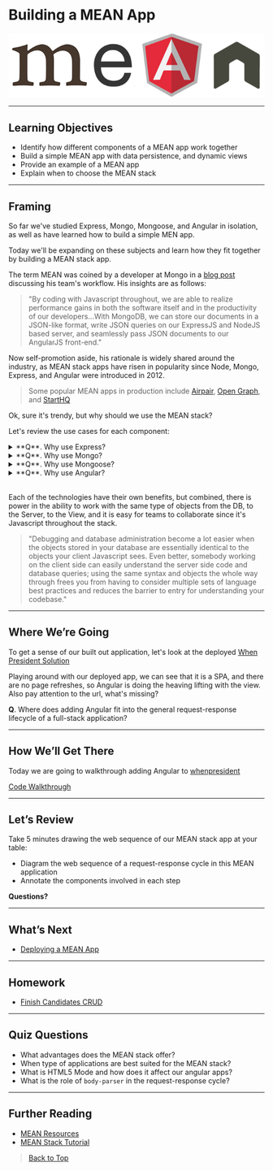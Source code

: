 # Building a MEAN App

![mean-logo](./images/mean-logo.jpeg)

---

## Learning Objectives

- Identify how different components of a MEAN app work together
- Build a simple MEAN app with data persistence, and dynamic views  
- Provide an example of a MEAN app
- Explain when to choose the MEAN stack

---

## Framing

So far we've studied Express, Mongo, Mongoose, and Angular in isolation, as well as have learned how to build a simple MEN app.

Today we'll be expanding on these subjects and learn how they fit together by building a MEAN stack app.

The term MEAN was coined by a developer at Mongo in a [blog post](http://blog.mongodb.org/post/49262866911/the-mean-stack-mongodb-expressjs-angularjs-andMEAN) discussing his team's workflow. His insights are as follows:

> "By coding with Javascript throughout, we are able to realize performance gains in both the software itself and in the productivity of our developers...With MongoDB, we can store our documents in a JSON-­like format, write JSON queries on our ExpressJS and NodeJS based server, and seamlessly pass JSON documents to our AngularJS front-end."

Now self-promotion aside, his rationale is widely shared around the industry, as MEAN stack apps have risen in popularity since Node, Mongo, Express, and Angular were introduced in 2012.  

> Some popular MEAN apps in production include [Airpair](https://www.airpair.com/), [Open Graph](http://opengraph.io/), and [StartHQ](https://starthq.com/signup)

Ok, sure it's trendy, but why should we use the MEAN stack?

Let's review the use cases for each component:

<!-- Q: Why Express  -->
<details>
<summary>
 **Q**. Why use Express?
</summary>
<br>
```
Express is a minimal and flexible Node.js web application framework that provides a robust set of features for building web apps. Express works with a myriad of HTTP utility methods and middleware that allows developers to create robust APIs quickly and easily
 ```
 <br>
 <br>
</details>

<!-- Q: Why Mongo  -->
<details>
<summary>
 **Q**. Why use Mongo?
</summary>
<br>
```
MongoDB is an open-source document database that provides high performance, high availability, and automatic scaling
 ```
 <br>
 <br>
</details>

<!-- Q: Why Mongoose  -->
<details>
<summary>
 **Q**. Why use Mongoose?
</summary>
<br>
```
Like ActiveRecord for Rails, Mongoose is an ORM used to represent data from a Mongo database as models in a Javascript back-end. This makes performing CRUD actions to collections and documents in our DB easier.
 ```
 <br>
 <br>
</details>

<!-- Q: Why Angular  -->
<details>
<summary>
 **Q**. Why use Angular?
</summary>
<br>
```
AngularJS is a robust front-end framework that makes it possible to easily and quickly build Single Page Applications. It has lots of functionality built in for rendering data, and swapping views in and out to give the impression of having multiple pages. It is fully extensible and works well with other libraries.
 ```
 <br>
 <br>
</details>

<br>

Each of the technologies have their own benefits, but combined, there is power in the ability to work with the same type of objects from the DB, to the Server, to the View, and it is easy for teams to collaborate since it's Javascript throughout the stack.

> "Debugging and database administration become a lot easier when the objects stored in your database are essentially identical to the objects your client Javascript sees. Even better, somebody working on the client side can easily understand the server side code and database queries; using the same syntax and objects the whole way through frees you from having to consider multiple sets of language best practices and reduces the barrier to entry for understanding your codebase."

---

## Where We’re Going

To get a sense of our built out application, let's look at the deployed [When President Solution](http://whenpresident.herokuapp.com)

Playing around with our deployed app, we can see that it is a SPA, and there are no page refreshes, so Angular is doing the heaving lifting with the view. Also pay attention to the url, what's missing?

**Q**. Where does adding Angular fit into the general request-response lifecycle of a full-stack application?

---

## How We’ll Get There

Today we are going to walkthrough adding Angular to [whenpresident](https://github.com/ga-wdi-exercises/whenpresident)

[Code Walkthrough](angular-walkthrough-annotated.md)

---

## Let’s Review

Take 5 minutes drawing the web sequence of our MEAN stack app at your table:

- Diagram the web sequence of a request-response cycle in this MEAN application
- Annotate the components involved in each step

**Questions?**

---

## What’s Next

- [Deploying a MEAN App](https://github.com/ga-wdi-lessons/deploy-MEAN-app)

---

## Homework

- [Finish Candidates CRUD](https://github.com/ga-wdi-exercises/whenpresident/wiki/Homework#after-the-building-a-mean-app-lesson)

---

## Quiz Questions

- What advantages does the MEAN stack offer?
- When type of applications are best suited for the MEAN stack?
- What is HTML5 Mode and how does it affect our angular apps?
- What is the role of `body-parser` in the request-response cycle?

---

## Further Reading

- [MEAN Resources](https://github.com/ericdouglas/MEAN-Learning)
- [MEAN Stack Tutorial](https://thinkster.io/mean-stack-tutorial)

> [Back to Top](readme.md)
